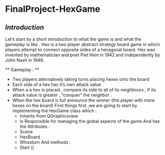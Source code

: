 # FinalProject-HexGame

*<h2>Introduction</h2>*

Let’s start by a short introduction to what the game is and what the gameplay is like .
Hex is a two player abstract strategy board game in which players attempt to connect opposite sides
of a hexagonal board. Hex was invented by mathematician and poet Piet Hein in 1942 and
independently by John Nash in 1948.

** Gameplay : **

-  Two players alternatively taking turns placing hexes onto the board
- Each side of a hex has it’s own attack value 
- When a a hex is placed , compare its side to all of its neighbours , if its attack value is greater
, “conquer” the neighbor .
- When the hex board is full announce the winner (the player with more hexes on the board)
 First things first ,we are going to start by implementing the HexGame class which :
   - Inherits from QGraphicsview
   - Is Responsible for managing the global aspects of the game 
 And has the Attributes :
   - Scene 
   - HexBoard
   - Whosturn
 And methods :
   - Start () 
